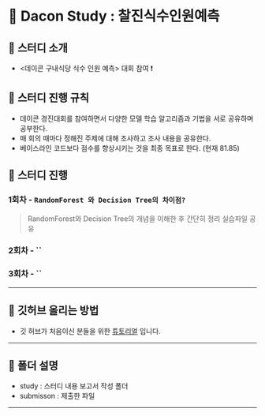 # :palm_tree: Dacon Study : 찰진식수인원예측


## 🎯 스터디 소개
-   <데이콘 구내식당 식수 인원 예측> 대회 참여 ❗️

## :flower_playing_cards: 스터디 진행 규칙
- 데이콘 경진대회를 참여하면서 다양한 모델 학습 알고리즘과 기법을 서로 공유하며 공부한다.
- 매 회의 때마다 정해진 주제에 대해 조사하고 조사 내용을 공유한다.
- 베이스라인 코드보다 점수를 향상시키는 것을 최종 목표로 한다. (현재 81.85)

## 📅 스터디 진행

### 1회차 - **`RandomForest 와 Decision Tree의 차이점?`** 
> RandomForest와 Decision Tree의 개념을 이해한 후 간단히 정리
> 실습파일 공유 

### 2회차 - **``**
>

### 3회차 - **``**
>

---
## 🙋 깃허브 올리는 방법

- 깃 허브가 처음이신 분들을 위한 [튜토리얼](https://pobsiz.github.io/Project_BackEndStudy/how_to/github/index.html) 입니다.
---
## :file_folder: 폴더 설명
- study : 스터디 내용 보고서 작성 폴더 
- submisson : 제출한 파일 
- ---
